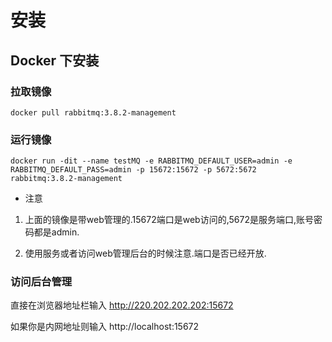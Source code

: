 # 安装

## Docker 下安装

### 拉取镜像

```
docker pull rabbitmq:3.8.2-management
```

### 运行镜像

```
docker run -dit --name testMQ -e RABBITMQ_DEFAULT_USER=admin -e RABBITMQ_DEFAULT_PASS=admin -p 15672:15672 -p 5672:5672 rabbitmq:3.8.2-management
```

* 注意

1. 上面的镜像是带web管理的.15672端口是web访问的,5672是服务端口,账号密码都是admin.

2. 使用服务或者访问web管理后台的时候注意.端口是否已经开放.

### 访问后台管理

直接在浏览器地址栏输入 http://220.202.202.202:15672

如果你是内网地址则输入 http://localhost:15672